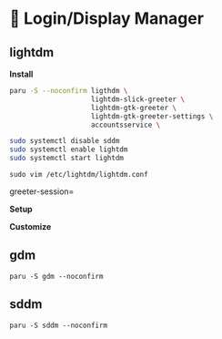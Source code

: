 # 🎨 Login/Display Manager

## lightdm

**Install**

```bash
paru -S --noconfirm ligthdm \
                    lightdm-slick-greeter \
                    lightdm-gtk-greeter \
                    lightdm-gtk-greeter-settings \
                    accountsservice \
```

```bash
sudo systemctl disable sddm
sudo systemctl enable lightdm
sudo systemctl start lightdm
```

```
sudo vim /etc/lightdm/lightdm.conf
```

greeter-session=



**Setup**


**Customize**

## gdm

```
paru -S gdm --noconfirm
```

## sddm

```
paru -S sddm --noconfirm
```
